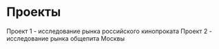 
# Проекты
Проект 1 - исследование рынка российского кинопроката
Проект 2 - исследование рынка общепита Москвы
